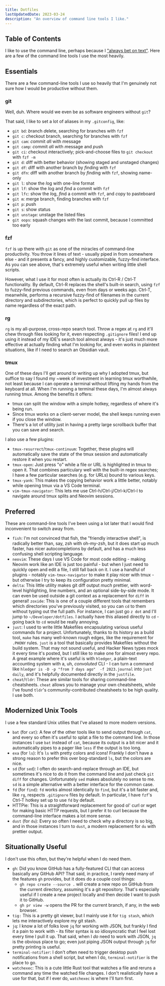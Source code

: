 ```yaml
---
title: Dotfiles
lastUpdatedDate: 2023-03-24
description: "An overview of command line tools I like."
---
```


## Table of Contents

I like to use the command line, perhaps because I ["always bet on text"](https://graydon2.dreamwidth.org/193447.html).
Here are a few of the command line tools I use the most heavily.

## Essentials

There are a few command-line tools I use so heavily that I'm genuinely not sure how I would be productive without them.

### git

Well, duh. Where would we even be as software engineers without `git`?

That said, I like to set a lot of aliases in my `.gitconfig`, like:

- `git bd`: *b*ranch *d*elete, searching for branches with `fzf`
- `git c`: *c*heckout branch, searching for branches with `fzf`
- `git cam`: *c*ommit *a*ll with *m*essage
- `git camp`: *c*ommit *a*ll with *m*essage and *p*ush
- `git ci`: *c*heckout *i*nteractively; pick-and-choose files to `git checkout` with `fzf -m`
- `git d`: *d*iff with better behavior (showing staged and unstaged changes)
- `git df`: *d*iff with another branch by *f*inding with `fzf`
- `git dfn`: *d*iff with another branch by *f*inding with `fzf`, showing *n*ame-only
- `git l`: show the *l*og with one-line format
- `git lf`: show the *l*og and *f*ind a commit with `fzf`
- `git lfc`: show the *l*og, *f*ind a commit with `fzf`, and *c*opy to pasteboard
- `git m`: *m*erge branch, finding branches with `fzf`
- `git p`: *p*ush
- `git s`: show *s*tatus
- `git unstage`: unstage the listed files
- `git oops`: squash changes with the last commit, because I committed too early

### fzf

`fzf` is up there with `git` as one of the miracles of command-line productivity. You throw it lines of text - usually piped in from somewhere else - and it presents a fancy, and highly customizable, fuzzy-find interface. As you can see above, that's extremely useful when writing little shell scripts.

However, what I use it for most often is actually its Ctrl-R / Ctrl-T functionality. By default, Ctrl-R replaces the shell's built-in search, using `fzf` to fuzzy-find previous commands, even from days or weeks ago. Ctrl-T, meanwhile, performs a recursive fuzzy-find of filenames in the current directory and subdirectories, which is perfect to quickly pull up files by name regardless of the exact path.

### rg

`rg` is my all-purpose, cross-repo search tool. Throw a regex at `rg` and it'll chew through files looking for it, even respecting `.gitignore` files!
I end up using it instead of my IDE's search tool almost always - it's just much more effective at actually finding what I'm looking for, and even works in plaintext situations, like if I need to search an Obsidian vault.

### tmux

One of these days I'll get around to writing up why I adopted tmux, but suffice to say I found my ~week of investment in learning tmux worthwhile, not least because I can operate a terminal without lifting my hands from the keyboard at all. When I'm running a terminal these days, I'm almost always running tmux.
Among the benefits it offers:

- tmux can split the window with a simple hotkey, regardless of where it's being run.
- Since tmux works on a client-server model, the shell keeps running even if you close the window.
- There's a lot of utility just in having a pretty large scrollback buffer that you can save and search.

I also use a few plugins:

- `tmux-resurrect`/`tmux-continuum`: Together, these plugins will automatically save the state of the tmux session and automatically restore it when you restart.
- `tmux-open`: Just press "o" while a file or URL is highlighted in tmux to open it. That combines particulary well with the built-in regex searches; I have a few particular searches (e.g. for URLs) bound to various keys.
- `tmux-yank`: This makes the copying behavior work a little better, notably while opening tmux via a VS Code terminal.
- `vim-tmux-navigator`: This lets me use Ctrl-h/Ctrl-j/Ctrl-k/Ctrl-l to navigate around tmux splits and Neovim sessions.

## Preferred

These are command-line tools I've been using a lot later that I would find inconvenient to switch away from.

- `fish`: I'm not convinced that fish, the "friendly interactive shell", is radically better than, say, zsh with oh-my-zsh, but it does start up much faster, has nicer autocompletions by default, and has a much less confusing shell scripting language.
- `neovim`: These days I use VS Code for most code editing - making Neovim work like an IDE is just too painful - but when I just need to quickly open and edit a file, I still fall back on it. I use a handful of plugins - notably `vim-tmux-navigator` to make it play nicer with tmux - but otherwise I try to keep its configuration pretty minimal.
- `delta`: This little utility makes git diff output *much* prettier, with word-level highlighting, line numbers, and an optional side-by-side mode. It can even be used outside a git context as a replacement for `diff` in general!
`zoxide`: This is one of a couple different tools that remembers which directories you've previously visited, so you can `cd` to them without typing out the full path. For instance, I can just go `z dot` and I'll jump to `~/Developer/dotfiles`. I actually have this aliased directly to `cd` - going back to `cd` would be really annoying.
- `just`: I used to write little Makefiles encapsulating various useful commands for a project. Unfortunately, thanks to its history as a build tool, `make` has many well-known rough edges, like the requirement for `.PHONY` rules. `just` is a tool that basically provides Makefiles without the build system. That may not sound useful, and Hacker News types mock it every time it's posted, but I still like to make one for almost every repo. A great example where it's useful is with `hledger`, a plain-text accounting system with a, uh, *convoluted* CLI - I can turn a command like `hledger is -D -p "from 7 days ago"  -f 2023.journal` into `just daily`, and it's helpfully documented directly in the `justfile`.
- `cheat`/`tldr`: These are similar tools for sharing command-line cheatsheets. `cheat` allows you to manage your own cheatsheets, while I've found `tldr`'s community-contributed cheatsheets to be high quality. I use both.

## Modernized Unix Tools

I use a few standard Unix utilies that I've aliased to more modern versions.

- `bat` (for `cat`): A few of the other tools like to send output through `cat`, and every so often it's useful to splat a file to the command line. In those instances I use `bat` instead of `cat`, because its output is a bit nicer and it automatically pipes to a pager like `less` if the output is too long.
- `exa` (for `ls`): It's `ls` with pretty colors and icons! Frankly I don't have a strong reason to prefer this over bog-standard `ls`, but the colors are nice.
- `sd` (for `sed`): I often do search-and-replace through an IDE, but sometimes it's nice to do it from the command line and just check `git diff` for changes. Unfortunately `sed` makes absolutely no sense to me. `sd` is a simple alternative with a better interface for the common case.
- `fd` (for `find`): `fd` works almost identically to `find`, but it's a bit faster and, like `rg`, respects `.gitignore` files by default. In particular, I have `fzf`'s Ctrl-T hotkey set up to use `fd` by default.
- HTTPie: This is a straightforward replacement for good ol' curl or wget for making basic HTTP requests, but I prefer it to curl because the command-line interface makes a lot more sense.
- `dust` (for `du`): Every so often I need to check why a directory is so big, and in those instances I turn to `dust`, a modern replacement for `du` with prettier output.

## Situationally Useful

I don't use this often, but they're helpful when I do need them.

- `gh`: Did you know GitHub has a fully-featured CLI that can access basically any GitHub API? That said, in practice, I rarely need many of the features `gh` provides, but it does do a couple cool things:
  - `gh repo create --source .` will create a new repo on GitHub from the current directory, assuming it's a git repository. That's especially useful if I create a new project locally and then decide I want to push it to GitHub.
  - `gh pr view -w` opens the PR for the current branch, if any, in the web browser.
- `tig:` This is a pretty git viewer, but I mainly use it for `tig stash`, which lets me interactively explore my git stash.
- `jq`: I know a lot of folks love `jq` for working with JSON, but frankly I find it a pain to work with - its filter syntax is so idiosyncratic that I feel lost every time I pull it up. That said, when I *do* need to work with JSON, `jq` is the obvious place to go; even just piping JSON output through `jq` for pretty printing is useful.
- `terminal-notifier`: I don't often need to trigger desktop push notifications from a shell script, but when I do, `terminal-notifier` is the place to go.
- `watchexec`: This is a cute little Rust tool that watches a file and reruns a command any time the watched file changes. I don't realistically have a use for that, but if I ever do, `watchexec` is where I'll turn first.